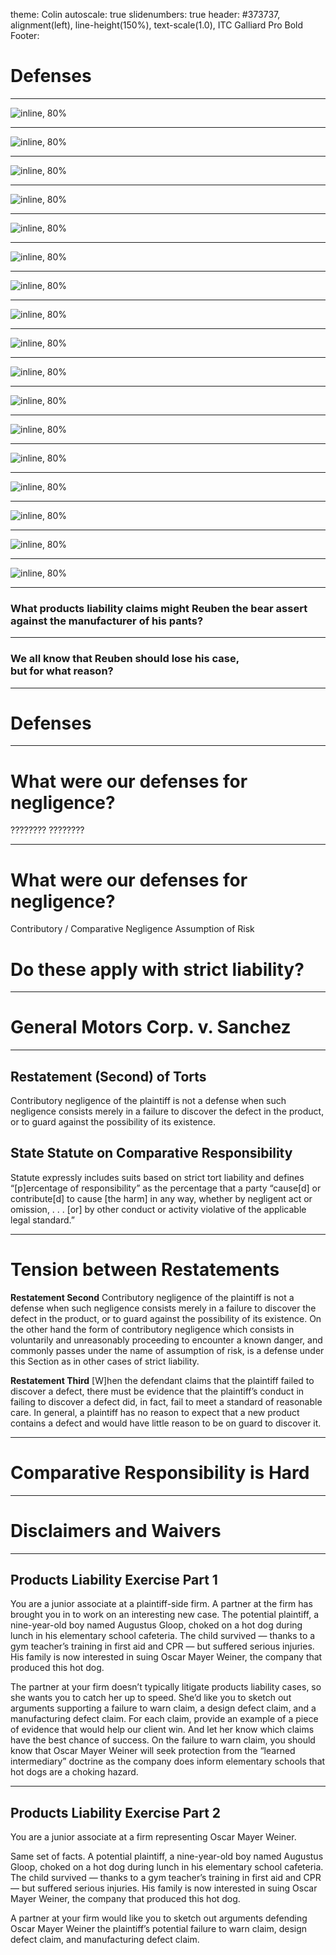 theme: Colin
autoscale: true
slidenumbers: true
header: #373737, alignment(left), line-height(150%), text-scale(1.0), ITC Galliard Pro Bold
Footer: 

# Defenses

---

![inline, 80%](images/wp01.jpeg)

---

![inline, 80%](images/wp02.jpeg)

---

![inline, 80%](images/wp03.jpeg)

---

![inline, 80%](images/wp04.jpeg)

---

![inline, 80%](images/wp05.jpeg)

---

![inline, 80%](images/wp06.jpeg)

---

![inline, 80%](images/wp07.jpeg)

---

![inline, 80%](images/wp08.jpeg)

---

![inline, 80%](images/wp09.jpeg)

---

![inline, 80%](images/wp10.jpeg)

---

![inline, 80%](images/wp11.jpeg)

---

![inline, 80%](images/wp12.jpeg)

---

![inline, 80%](images/wp13.jpeg)

---

![inline, 80%](images/wp14.jpeg)

---

![inline, 80%](images/wp15.jpeg)

---

![inline, 80%](images/wp16.jpeg)

---

![inline, 80%](images/wp17.jpeg)

---

### What products liability claims might Reuben the bear assert against the manufacturer of his pants?

---

### We all know that Reuben should lose his case, <br>but for what reason?

---

# Defenses

---

# What were our defenses for negligence?

????????
????????

---

# What were our defenses for negligence?

Contributory / Comparative Negligence
Assumption of Risk

# Do these apply with strict liability?

---

# General Motors Corp. v. Sanchez

---

## Restatement (Second) of Torts
Contributory negligence of the plaintiff is not a defense when such negligence consists merely in a failure to discover the defect in the product, or to guard against the possibility of its existence.

## State Statute on Comparative Responsibility
Statute expressly includes suits based on strict tort liability and defines “[p]ercentage of responsibility” as the percentage that a party “cause[d] or contribute[d] to cause [the harm] in any way, whether by negligent act or omission, . . . [or] by other conduct or activity violative of the applicable legal standard.”

---

# Tension between Restatements

**Restatement Second**
Contributory negligence of the plaintiff is not a defense when such negligence consists merely in a failure to discover the defect in the product, or to guard against the possibility of its existence. On the other hand the form of contributory negligence which consists in voluntarily and unreasonably proceeding to encounter a known danger, and commonly passes under the name of assumption of risk, is a defense under this Section as in other cases of strict liability.

**Restatement Third**
[W]hen the defendant claims that the plaintiff failed to discover a defect, there must be evidence that the plaintiff’s conduct in failing to discover a defect did, in fact, fail to meet a standard of reasonable care. In general, a plaintiff has no reason to expect that a new product contains a defect and would have little reason to be on guard to discover it.

---

# Comparative Responsibility is Hard

---

# Disclaimers and Waivers

---

## Products Liability Exercise Part 1

You are a junior associate at a plaintiff-side firm. A partner at the firm has brought you in to work on an interesting new case. The potential plaintiff, a nine-year-old boy named Augustus Gloop, choked on a hot dog during lunch in his elementary school cafeteria. The child survived — thanks to a gym teacher’s training in first aid and CPR — but suffered serious injuries. His family is now interested in suing Oscar Mayer Weiner, the company that produced this hot dog.

The partner at your firm doesn’t typically litigate products liability cases, so she wants you to catch her up to speed. She’d like you to sketch out arguments supporting a failure to warn claim, a design defect claim, and a manufacturing defect claim. For each claim, provide an example of a piece of evidence that would help our client win. And let her know which claims have the best chance of success. On the failure to warn claim, you should know that Oscar Mayer Weiner will seek protection from the “learned intermediary” doctrine as the company does inform elementary schools that hot dogs are a choking hazard.

---

## Products Liability Exercise Part 2

You are a junior associate at a firm representing Oscar Mayer Weiner. 

Same set of facts. A potential plaintiff, a nine-year-old boy named Augustus Gloop, choked on a hot dog during lunch in his elementary school cafeteria. The child survived — thanks to a gym teacher’s training in first aid and CPR — but suffered serious injuries. His family is now interested in suing Oscar Mayer Weiner, the company that produced this hot dog.

A partner at your firm would like you to sketch out arguments defending Oscar Mayer Weiner the plaintiff’s potential failure to warn claim, design defect claim, and manufacturing defect claim.